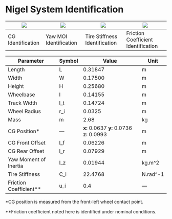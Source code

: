 # Nigel System Identification

| ![](Media/CG-Identification.jpg) | ![](Media/Yaw-MOI-Identification.jpg) | ![](Media/Tire-Stiffness-Identification.jpg) | ![](Media/Friction-Coefficient-Identification.jpg) |
|----------------------------------|---------------------------------------|----------------------------------------------|----------------------------------------------------|
| CG Identification                | Yaw MOI Identification                | Tire Stiffness Identification                | Friction Coefficient Identification                |

| Parameter             | Symbol | Value                                     | Unit     |
|-----------------------|--------|-------------------------------------------|----------|
| Length                | L      | 0.31847                                   | m        |
| Width                 | W      | 0.17500                                   | m        |
| Height                | H      | 0.25680                                   | m        |
| Wheelbase             | l      | 0.14155                                   | m        |
| Track Width           | l_t    | 0.14724                                   | m        |
| Wheel Radius          | r_i    | 0.0325                                    | m        |
| Mass                  | m      | 2.68                                      | kg       |
| CG Position*          | —      | **x:** 0.0637 **y:** 0.0736 **z:** 0.0993 | m        |
| CG Front Offset       | l_f    | 0.06226                                   | m        |
| CG Rear Offset        | l_r    | 0.07929                                   | m        |
| Yaw Moment of Inertia | I_z    | 0.01944                                   | kg.m^2   |
| Tire Stiffness        | C_i    | 22.4768                                   | N.rad^-1 |
| Friction Coefficient**| u_i    | 0.4                                       | —        |

*CG position is measured from the front-left wheel contact point.

**Friction coefficient noted here is identified under nominal conditions.

